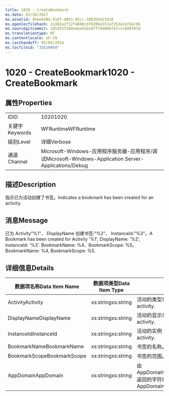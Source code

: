 ```yaml
---
title: 1020 - CreateBookmark
ms.date: 03/30/2017
ms.assetid: 4bee948d-816f-4803-85cc-3883b5e23d10
ms.openlocfilehash: 2a382a2f12f4800cd70286a553af253e2af64c9b
ms.sourcegitcommit: 3d5d33f384eeba41b2dff79d096f47ccc8d8f03d
ms.translationtype: MT
ms.contentlocale: zh-CN
ms.lasthandoff: 05/04/2018
ms.locfileid: "33510454"
---
```

# <a name="1020---createbookmark"></a><span data-ttu-id="1ef54-102">1020 - CreateBookmark</span><span class="sxs-lookup"><span data-stu-id="1ef54-102">1020 - CreateBookmark</span></span>
## <a name="properties"></a><span data-ttu-id="1ef54-103">属性</span><span class="sxs-lookup"><span data-stu-id="1ef54-103">Properties</span></span>  
  
|||  
|-|-|  
|<span data-ttu-id="1ef54-104">ID</span><span class="sxs-lookup"><span data-stu-id="1ef54-104">ID</span></span>|<span data-ttu-id="1ef54-105">1020</span><span class="sxs-lookup"><span data-stu-id="1ef54-105">1020</span></span>|  
|<span data-ttu-id="1ef54-106">关键字</span><span class="sxs-lookup"><span data-stu-id="1ef54-106">Keywords</span></span>|<span data-ttu-id="1ef54-107">WFRuntime</span><span class="sxs-lookup"><span data-stu-id="1ef54-107">WFRuntime</span></span>|  
|<span data-ttu-id="1ef54-108">级别</span><span class="sxs-lookup"><span data-stu-id="1ef54-108">Level</span></span>|<span data-ttu-id="1ef54-109">详细</span><span class="sxs-lookup"><span data-stu-id="1ef54-109">Verbose</span></span>|  
|<span data-ttu-id="1ef54-110">通道</span><span class="sxs-lookup"><span data-stu-id="1ef54-110">Channel</span></span>|<span data-ttu-id="1ef54-111">Microsoft-Windows-应用程序服务器-应用程序/调试</span><span class="sxs-lookup"><span data-stu-id="1ef54-111">Microsoft-Windows-Application Server-Applications/Debug</span></span>|  
  
## <a name="description"></a><span data-ttu-id="1ef54-112">描述</span><span class="sxs-lookup"><span data-stu-id="1ef54-112">Description</span></span>  
 <span data-ttu-id="1ef54-113">指示已为活动创建了书签。</span><span class="sxs-lookup"><span data-stu-id="1ef54-113">Indicates a bookmark has been created for an activity.</span></span>  
  
## <a name="message"></a><span data-ttu-id="1ef54-114">消息</span><span class="sxs-lookup"><span data-stu-id="1ef54-114">Message</span></span>  
 <span data-ttu-id="1ef54-115">已为 Activity"%1"、 DisplayName 创建书签:"%2"、 InstanceId:"%3"。</span><span class="sxs-lookup"><span data-stu-id="1ef54-115">A Bookmark has been created for Activity '%1', DisplayName: '%2', InstanceId: '%3'.</span></span>  <span data-ttu-id="1ef54-116">BookmarkName: %4、BookmarkScope: %5。</span><span class="sxs-lookup"><span data-stu-id="1ef54-116">BookmarkName: %4, BookmarkScope: %5.</span></span>  
  
## <a name="details"></a><span data-ttu-id="1ef54-117">详细信息</span><span class="sxs-lookup"><span data-stu-id="1ef54-117">Details</span></span>  
  
|<span data-ttu-id="1ef54-118">数据项名称</span><span class="sxs-lookup"><span data-stu-id="1ef54-118">Data Item Name</span></span>|<span data-ttu-id="1ef54-119">数据项类型</span><span class="sxs-lookup"><span data-stu-id="1ef54-119">Data Item Type</span></span>|<span data-ttu-id="1ef54-120">描述</span><span class="sxs-lookup"><span data-stu-id="1ef54-120">Description</span></span>|  
|--------------------|--------------------|-----------------|  
|<span data-ttu-id="1ef54-121">Activity</span><span class="sxs-lookup"><span data-stu-id="1ef54-121">Activity</span></span>|<span data-ttu-id="1ef54-122">xs:string</span><span class="sxs-lookup"><span data-stu-id="1ef54-122">xs:string</span></span>|<span data-ttu-id="1ef54-123">活动的类型名称。</span><span class="sxs-lookup"><span data-stu-id="1ef54-123">The type name of the activity.</span></span>|  
|<span data-ttu-id="1ef54-124">DisplayName</span><span class="sxs-lookup"><span data-stu-id="1ef54-124">DisplayName</span></span>|<span data-ttu-id="1ef54-125">xs:string</span><span class="sxs-lookup"><span data-stu-id="1ef54-125">xs:string</span></span>|<span data-ttu-id="1ef54-126">活动的显示名称。</span><span class="sxs-lookup"><span data-stu-id="1ef54-126">The display name of the activity.</span></span>|  
|<span data-ttu-id="1ef54-127">InstanceId</span><span class="sxs-lookup"><span data-stu-id="1ef54-127">InstanceId</span></span>|<span data-ttu-id="1ef54-128">xs:string</span><span class="sxs-lookup"><span data-stu-id="1ef54-128">xs:string</span></span>|<span data-ttu-id="1ef54-129">活动的实例 ID。</span><span class="sxs-lookup"><span data-stu-id="1ef54-129">The instance id of the activity.</span></span>|  
|<span data-ttu-id="1ef54-130">BookmarkName</span><span class="sxs-lookup"><span data-stu-id="1ef54-130">BookmarkName</span></span>|<span data-ttu-id="1ef54-131">xs:string</span><span class="sxs-lookup"><span data-stu-id="1ef54-131">xs:string</span></span>|<span data-ttu-id="1ef54-132">书签的名称。</span><span class="sxs-lookup"><span data-stu-id="1ef54-132">The name of the bookmark.</span></span>|  
|<span data-ttu-id="1ef54-133">BookmarkScope</span><span class="sxs-lookup"><span data-stu-id="1ef54-133">BookmarkScope</span></span>|<span data-ttu-id="1ef54-134">xs:string</span><span class="sxs-lookup"><span data-stu-id="1ef54-134">xs:string</span></span>|<span data-ttu-id="1ef54-135">书签的范围。</span><span class="sxs-lookup"><span data-stu-id="1ef54-135">The scope of the bookmark.</span></span>|  
|<span data-ttu-id="1ef54-136">AppDomain</span><span class="sxs-lookup"><span data-stu-id="1ef54-136">AppDomain</span></span>|<span data-ttu-id="1ef54-137">xs:string</span><span class="sxs-lookup"><span data-stu-id="1ef54-137">xs:string</span></span>|<span data-ttu-id="1ef54-138">由 AppDomain.CurrentDomain.FriendlyName 返回的字符串。</span><span class="sxs-lookup"><span data-stu-id="1ef54-138">The string returned by AppDomain.CurrentDomain.FriendlyName.</span></span>|
